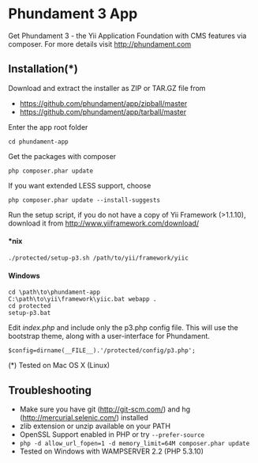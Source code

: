 Phundament 3 App
================

Get Phundament 3 - the Yii Application Foundation with CMS features via composer.
For more details visit http://phundament.com

Installation(*)
---------------

Download and extract the installer as ZIP or TAR.GZ file from

* https://github.com/phundament/app/zipball/master
* https://github.com/phundament/app/tarball/master

Enter the app root folder

```
cd phundament-app
```

Get the packages with composer

```
php composer.phar update
```

If you want extended LESS support, choose

```
php composer.phar update --install-suggests
```



Run the setup script, if you do not have a copy of Yii Framework (>1.1.10), download it from http://www.yiiframework.com/download/

#### *nix
```
./protected/setup-p3.sh /path/to/yii/framework/yiic
```

#### Windows
```
cd \path\to\phundament-app
C:\path\to\yii\framework\yiic.bat webapp .
cd protected
setup-p3.bat
```


Edit *index.php* and include only the p3.php config file. This will use the bootstrap theme, along with a user-interface for Phundament.

```
$config=dirname(__FILE__).'/protected/config/p3.php';
```


 (*) Tested on Mac OS X (Linux)
 
 
Troubleshooting
---------------
 
 * Make sure you have git (http://git-scm.com/) and hg (http://mercurial.selenic.com/) installed
 * zlib extension or unzip available on your PATH
 * OpenSSL Support enabled in PHP or try ```--prefer-source```
 * ```php -d allow_url_fopen=1 -d memory_limit=64M composer.phar update```
 * Tested on Windows with WAMPSERVER 2.2 (PHP 5.3.10)
